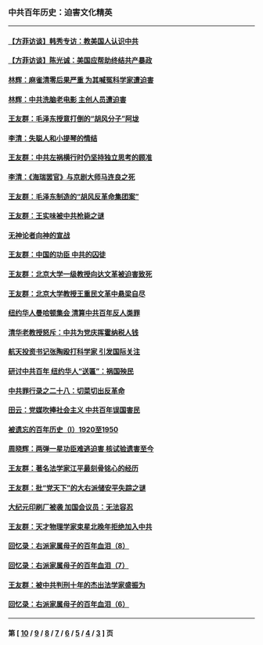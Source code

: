 ### 中共百年历史：迫害文化精英
---
#### [【方菲访谈】韩秀专访：教美国人认识中共](../../pages/nf1176111/n13821310.md?11260430) 
#### [【方菲访谈】陈光诚：美国应帮助终结共产暴政](../../pages/nf1176111/n13759521.md?11260430) 
#### [林辉：麻雀清零后果严重 为其喊冤科学家遭迫害](../../pages/nf1176111/n13746900.md?11260430) 
#### [林辉：中共洗脑老电影 主创人员遭迫害](../../pages/nf1176111/n13699437.md?11260430) 
#### [王友群：毛泽东授意打倒的“胡风分子”阿垅](../../pages/nf1176111/n13592541.md?11260430) 
#### [李清：失聪人和小提琴的情结](../../pages/nf1176111/n13459280.md?11260430) 
#### [王友群：中共左祸横行时仍坚持独立思考的顾准](../../pages/nf1176111/n13444722.md?11260430) 
#### [李清：《海瑞罢官》与京剧大师马连良之死](../../pages/nf1176111/n13412316.md?11260430) 
#### [王友群：毛泽东制造的“胡风反革命集团案”](../../pages/nf1176111/n13324909.md?11260430) 
#### [王友群：王实味被中共枪毙之谜](../../pages/nf1176111/n13307502.md?11260430) 
#### [无神论者向神的宣战](../../pages/nf1176111/n13281535.md?11260430) 
#### [王友群：中国的功臣 中共的囚徒](../../pages/nf1176111/n13291790.md?11260430) 
#### [王友群：北京大学一级教授向达文革被迫害致死](../../pages/nf1176111/n13150966.md?11260430) 
#### [王友群：北京大学教授王重民文革中悬梁自尽](../../pages/nf1176111/n13084645.md?11260430) 
#### [纽约华人曼哈顿集会 清算中共百年反人类罪](../../pages/nf1176111/n13084157.md?11260430) 
#### [清华老教授怒斥：中共为党庆挥霍纳税人钱](../../pages/nf1176111/n13071430.md?11260430) 
#### [航天投资书记张陶殴打科学家 引发国际关注](../../pages/nf1176111/n13069132.md?11260430) 
#### [研讨中共百年 纽约华人“送匾”：祸国殃民](../../pages/nf1176111/n13057367.md?11260430) 
#### [中共罪行录之二十八：切菜切出反革命](../../pages/nf1176111/n13030600.md?11260430) 
#### [田云：党媒吹捧社会主义 中共百年误国害民](../../pages/nf1176111/n13006682.md?11260430) 
#### [被遗忘的百年历史（I）1920至1950](../../pages/nf1176111/n12986411.md?11260430) 
#### [周晓辉：两弹一星功臣难逃迫害 核试验遗害至今](../../pages/nf1176111/n12974997.md?11260430) 
#### [王友群：著名法学家江平最刻骨铭心的经历](../../pages/nf1176111/n12970787.md?11260430) 
#### [王友群：批“党天下”的大右派储安平失踪之谜](../../pages/nf1176111/n12954229.md?11260430) 
#### [大纪元印刷厂被袭 加国会议员：无法容忍](../../pages/nf1176111/n12883028.md?11260430) 
#### [王友群：天才物理学家束星北晚年拒绝加入中共](../../pages/nf1176111/n12792913.md?11260430) 
#### [回忆录：右派家属母子的百年血泪（8）](../../pages/nf1176111/n12706196.md?11260430) 
#### [回忆录：右派家属母子的百年血泪（7）](../../pages/nf1176111/n12706191.md?11260430) 
#### [王友群：被中共判刑十年的杰出法学家盛振为](../../pages/nf1176111/n12706141.md?11260430) 
#### [回忆录：右派家属母子的百年血泪（6）](../../pages/nf1176111/n12698863.md?11260430) 

---
#### 第 [ [10](./10.md?11260430) / [9](./9.md?11260430) / [8](./8.md?11260430) / [7](./7.md?11260430) / [6](./6.md?11260430) / [5](./5.md?11260430) / [4](./4.md?11260430) / [3](./3.md?11260430) ] 页
